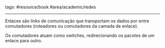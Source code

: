 tags: #resource/book #area/academic/redes
_____________________

Enlaces são links de comunicação que transportam os dados por entre comutadores (roteadores ou comutadores da camada de enlace).

Os comutadores atuam como switches, redirecionando os pacotes de um enlace para outro. 
